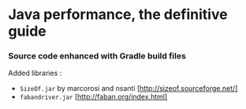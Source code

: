 Java performance, the definitive guide
======================================

### Source code enhanced with Gradle build files



Added libraries :

- `SizeOf.jar` by marcorosi and nsanti [http://sizeof.sourceforge.net/]
- `fabandriver.jar` [http://faban.org/index.html]
